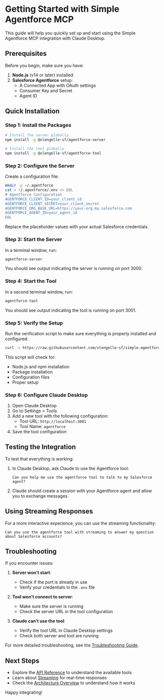 # Getting Started with Simple Agentforce MCP

This guide will help you quickly set up and start using the Simple Agentforce MCP integration with Claude Desktop.

## Prerequisites

Before you begin, make sure you have:

1. **Node.js** (v14 or later) installed
2. **Salesforce Agentforce** setup:
   - A Connected App with OAuth settings
   - Consumer Key and Secret
   - Agent ID

## Quick Installation

### Step 1: Install the Packages

```bash
# Install the server globally
npm install -g @xlengelle-sf/agentforce-server

# Install the tool globally
npm install -g @xlengelle-sf/agentforce-tool
```

### Step 2: Configure the Server

Create a configuration file:

```bash
mkdir -p ~/.agentforce
cat > ~/.agentforce/.env << EOL
# Agentforce Configuration
AGENTFORCE_CLIENT_ID=your_client_id
AGENTFORCE_CLIENT_SECRET=your_client_secret
AGENTFORCE_ORG_BASE_URL=https://your-org.my.salesforce.com
AGENTFORCE_AGENT_ID=your_agent_id
EOL
```

Replace the placeholder values with your actual Salesforce credentials.

### Step 3: Start the Server

In a terminal window, run:

```bash
agentforce-server
```

You should see output indicating the server is running on port 3000.

### Step 4: Start the Tool

In a second terminal window, run:

```bash
agentforce-tool
```

You should see output indicating the tool is running on port 3001.

### Step 5: Verify the Setup

Run the verification script to make sure everything is properly installed and configured:

```bash
curl -s https://raw.githubusercontent.com/xlengelle-sf/simple-agentforce-mcp/main/verify-setup.sh | bash
```

This script will check for:
- Node.js and npm installation
- Package installation
- Configuration files
- Proper setup

### Step 6: Configure Claude Desktop

1. Open Claude Desktop
2. Go to Settings > Tools
3. Add a new tool with the following configuration:
   - Tool URL: `http://localhost:3001`
   - Tool Name: `agentforce`
4. Save the tool configuration

## Testing the Integration

To test that everything is working:

1. In Claude Desktop, ask Claude to use the Agentforce tool:
   ```
   Can you help me use the agentforce tool to talk to my Salesforce agent?
   ```

2. Claude should create a session with your Agentforce agent and allow you to exchange messages.

## Using Streaming Responses

For a more interactive experience, you can use the streaming functionality:

```
Can you use the agentforce tool with streaming to answer my question about Salesforce accounts?
```

## Troubleshooting

If you encounter issues:

1. **Server won't start**:
   - Check if the port is already in use
   - Verify your credentials in the `.env` file

2. **Tool won't connect to server**:
   - Make sure the server is running
   - Check the server URL in the tool configuration

3. **Claude can't use the tool**:
   - Verify the tool URL in Claude Desktop settings
   - Check both server and tool are running

For more detailed troubleshooting, see the [Troubleshooting Guide](TROUBLESHOOTING.md).

## Next Steps

- Explore the [API Reference](API.md) to understand the available tools
- Learn about [Streaming](STREAMING.md) for real-time responses
- Check the [Architecture Overview](ARCHITECTURE.md) to understand how it works

Happy integrating!